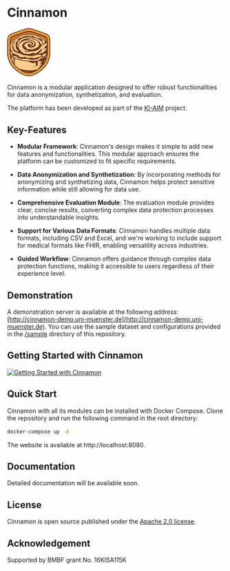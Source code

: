 # Cinnamon

<img src="./cinnamon-platform/cinnamon-frontend/src/app/assets/cinnamon-logo.png" alt="Cinnamon logo" width="100">

Cinnamon is a modular application designed to offer robust functionalities for data anonymization, synthetization, and evaluation.

The platform has been developed as part of the [KI-AIM](https://www.forschung-it-sicherheit-kommunikationssysteme.de/projekte/ki-aim) project.

## Key-Features

- **Modular Framework**: Cinnamon's design makes it simple to add new features and functionalities. This modular
  approach ensures the platform can be customized to fit specific requirements.


- **Data Anonymization and Synthetization**: By incorporating methods for anonymizing and synthetizing data, Cinnamon
  helps protect sensitive information while still allowing for data use.


- **Comprehensive Evaluation Module**: The evaluation module provides clear, concise results, converting complex data
  protection processes into understandable insights.


- **Support for Various Data Formats**: Cinnamon handles multiple data formats, including CSV and Excel, and we're
  working to include support for medical formats like FHIR, enabling versatility across industries.


- **Guided Workflow**: Cinnamon offers guidance through complex data protection functions, making it accessible to users
  regardless of their experience level.

## Demonstration

A demonstration server is available at the following address: [http://cinnamon-demo.uni-muenster.de](http://cinnamon-demo.uni-muenster.de).
You can use the sample dataset and configurations provided in the [/sample](./sample/Heart_Disease_Dataset) directory of this repository.

## Getting Started with Cinnamon
[![Getting Started with Cinnamon](https://img.youtube.com/vi/KQ0WHKMXXA8/0.jpg)](https://www.youtube.com/watch?v=KQ0WHKMXXA8)

## Quick Start
Cinnamon with all its modules can be installed with Docker Compose.
Clone the repository and run the following command in the root directory:

```bash
docker-compose up -d
```

The website is available at http://localhost:8080.

## Documentation
Detailed documentation will be available soon.

## License
Cinnamon is open source published under the [Apache 2.0 license](https://www.apache.org/licenses/LICENSE-2.0.html).

## Acknowledgement
Supported by BMBF grant No. 16KISA115K
